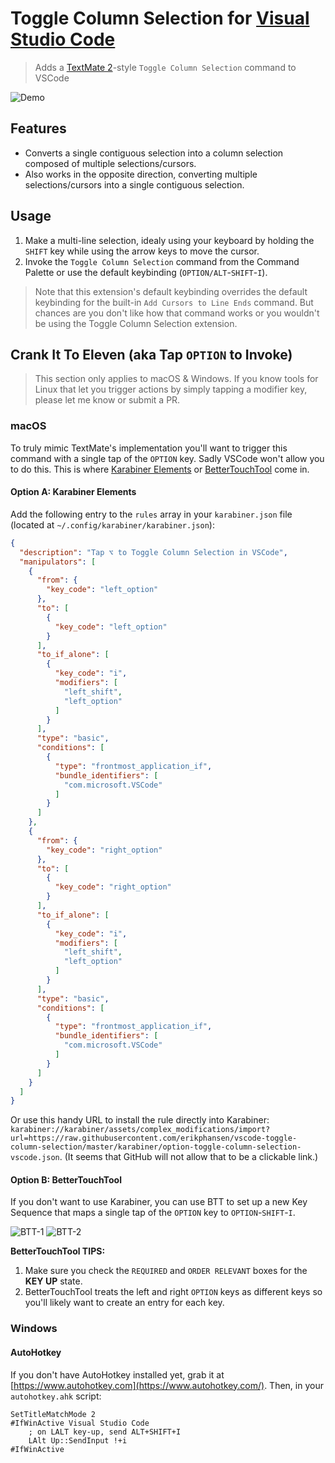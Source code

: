 # Toggle Column Selection for [Visual Studio Code](http://code.visualstudio.com)

> Adds a [TextMate 2](https://macromates.com)-style `Toggle Column Selection` command to VSCode

![Demo](https://github.com/erikphansen/vscode-toggle-column-selection/raw/master/images/demo.gif)

## Features

- Converts a single contiguous selection into a column selection composed of multiple selections/cursors.
- Also works in the opposite direction, converting multiple selections/cursors into a single contiguous selection.

## Usage

1. Make a multi-line selection, idealy using your keyboard by holding the `SHIFT` key while using the arrow keys to move the cursor.
2. Invoke the `Toggle Column Selection` command from the Command Palette  or use the default keybinding (`OPTION/ALT`-`SHIFT`-`I`).

> Note that this extension's default keybinding overrides the default keybinding for the built-in `Add Cursors to Line Ends` command. But chances are you don't like how that command works or you wouldn't be using the Toggle Column Selection extension.

## Crank It To Eleven (aka Tap `OPTION` to Invoke)

> This section only applies to macOS & Windows. If you know tools for Linux that let you trigger actions by simply tapping a modifier key, please let me know or submit a PR.

### macOS

To truly mimic TextMate's implementation you'll want to trigger this command with a single tap of the `OPTION` key. Sadly VSCode won't allow you to do this. This is where [Karabiner Elements](https://pqrs.org/osx/karabiner/) or [BetterTouchTool](https://www.boastr.net) come in.

#### Option A: Karabiner Elements

Add the following entry to the `rules` array in your `karabiner.json` file (located at `~/.config/karabiner/karabiner.json`):

```json
{
  "description": "Tap ⌥ to Toggle Column Selection in VSCode",
  "manipulators": [
    {
      "from": {
        "key_code": "left_option"
      },
      "to": [
        {
          "key_code": "left_option"
        }
      ],
      "to_if_alone": [
        {
          "key_code": "i",
          "modifiers": [
            "left_shift",
            "left_option"
          ]
        }
      ],
      "type": "basic",
      "conditions": [
        {
          "type": "frontmost_application_if",
          "bundle_identifiers": [
            "com.microsoft.VSCode"
          ]
        }
      ]
    },
    {
      "from": {
        "key_code": "right_option"
      },
      "to": [
        {
          "key_code": "right_option"
        }
      ],
      "to_if_alone": [
        {
          "key_code": "i",
          "modifiers": [
            "left_shift",
            "left_option"
          ]
        }
      ],
      "type": "basic",
      "conditions": [
        {
          "type": "frontmost_application_if",
          "bundle_identifiers": [
            "com.microsoft.VSCode"
          ]
        }
      ]
    }
  ]
}
```

Or use this handy URL to install the rule directly into Karabiner: `karabiner://karabiner/assets/complex_modifications/import?url=https://raw.githubusercontent.com/erikphansen/vscode-toggle-column-selection/master/karabiner/option-toggle-column-selection-vscode.json`. (It seems that GitHub will not allow that to be a clickable link.)

#### Option B: BetterTouchTool

If you don't want to use Karabiner, you can use BTT to set up a new Key Sequence that maps a single tap of the `OPTION` key to `OPTION`-`SHIFT`-`I`.

![BTT-1](https://github.com/erikphansen/vscode-toggle-column-selection/raw/master/images/btt-1.png)
![BTT-2](https://github.com/erikphansen/vscode-toggle-column-selection/raw/master/images/btt-2.png)

**BetterTouchTool TIPS:**

1. Make sure you check the `REQUIRED` and `ORDER RELEVANT` boxes for the **KEY UP** state.
2. BetterTouchTool treats the left and right `OPTION` keys as different keys so you'll likely want to create an entry for each key.

### Windows

#### AutoHotkey

If you don't have AutoHotkey installed yet, grab it at [https://www.autohotkey.com](https://www.autohotkey.com/). Then, in your `autohotkey.ahk` script:

```ahk
SetTitleMatchMode 2
#IfWinActive Visual Studio Code
    ; on LALT key-up, send ALT+SHIFT+I
    LAlt Up::SendInput !+i
#IfWinActive
```
